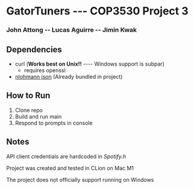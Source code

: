 # GatorTuners --- COP3530 Project 3
### John Attong -- Lucas Aguirre -- Jimin Kwak
## Dependencies
- curl  (**Works best on Unix!!** ---- Windows support is subpar)
  - requires openssl
- [nlohmann json](https://github.com/nlohmann/json) (Already bundled in project)

## How to Run
1. Clone repo
2. Build and run main
3. Respond to prompts in console

## Notes

API client credentials are hardcoded in *Spotify.h*

Project was created and tested in CLion on Mac M1

The project does not officially support running on Windows

